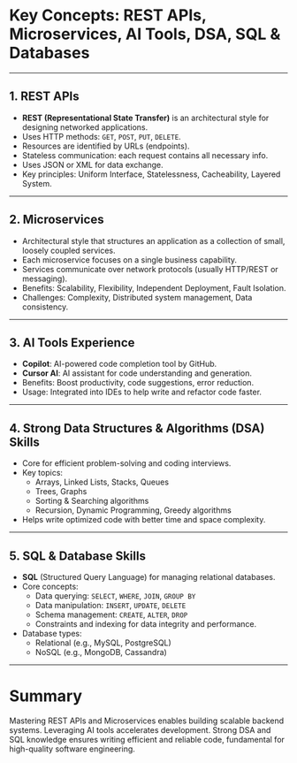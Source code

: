# Key Concepts: REST APIs, Microservices, AI Tools, DSA, SQL & Databases

---

## 1. REST APIs

- **REST (Representational State Transfer)** is an architectural style for designing networked applications.
- Uses HTTP methods: `GET`, `POST`, `PUT`, `DELETE`.
- Resources are identified by URLs (endpoints).
- Stateless communication: each request contains all necessary info.
- Uses JSON or XML for data exchange.
- Key principles: Uniform Interface, Statelessness, Cacheability, Layered System.

---

## 2. Microservices

- Architectural style that structures an application as a collection of small, loosely coupled services.
- Each microservice focuses on a single business capability.
- Services communicate over network protocols (usually HTTP/REST or messaging).
- Benefits: Scalability, Flexibility, Independent Deployment, Fault Isolation.
- Challenges: Complexity, Distributed system management, Data consistency.

---

## 3. AI Tools Experience

- **Copilot**: AI-powered code completion tool by GitHub.
- **Cursor AI**: AI assistant for code understanding and generation.
- Benefits: Boost productivity, code suggestions, error reduction.
- Usage: Integrated into IDEs to help write and refactor code faster.

---

## 4. Strong Data Structures & Algorithms (DSA) Skills

- Core for efficient problem-solving and coding interviews.
- Key topics:
  - Arrays, Linked Lists, Stacks, Queues
  - Trees, Graphs
  - Sorting & Searching algorithms
  - Recursion, Dynamic Programming, Greedy algorithms
- Helps write optimized code with better time and space complexity.

---

## 5. SQL & Database Skills

- **SQL** (Structured Query Language) for managing relational databases.
- Core concepts:
  - Data querying: `SELECT`, `WHERE`, `JOIN`, `GROUP BY`
  - Data manipulation: `INSERT`, `UPDATE`, `DELETE`
  - Schema management: `CREATE`, `ALTER`, `DROP`
  - Constraints and indexing for data integrity and performance.
- Database types:
  - Relational (e.g., MySQL, PostgreSQL)
  - NoSQL (e.g., MongoDB, Cassandra)

---

# Summary

Mastering REST APIs and Microservices enables building scalable backend systems. Leveraging AI tools accelerates development. Strong DSA and SQL knowledge ensures writing efficient and reliable code, fundamental for high-quality software engineering.

